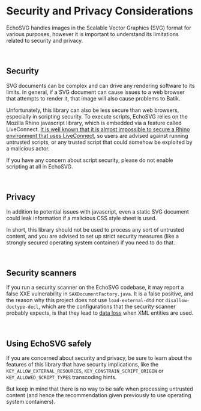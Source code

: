 # Security and Privacy Considerations

EchoSVG handles images in the Scalable Vector Graphics (SVG) format for various
purposes, however it is important to understand its limitations related to security
and privacy.

<br/>

## Security

SVG documents can be complex and can drive any rendering software to its limits.
In general, if a SVG document can cause issues to a web browser that attempts to
render it, that image will also cause problems to Batik.

Unfortunately, this library can also be less secure than web browsers, especially
in scripting security. To execute scripts, EchoSVG relies on the Mozilla Rhino
javascript library, which is embedded via a feature called LiveConnect. [It is well
known that it is almost impossible to secure a Rhino environment that uses
LiveConnect](https://github.com/mozilla/rhino/discussions/1045), so users are
advised against running untrusted scripts, or any trusted script that could somehow
be exploited by a malicious actor.

If you have any concern about script security, please do not enable scripting at
all in EchoSVG.

<br/>

## Privacy

In addition to potential issues with javascript, even a static SVG document could
leak information if a malicious CSS style sheet is used.

In short, this library should not be used to process any sort of untrusted content,
and you are advised to set up strict security measures (like a strongly secured
operating system container) if you need to do that.

<br/>

## Security scanners

If you run a security scanner on the EchoSVG codebase, it may report a false XXE
vulnerability in `SAXDocumentFactory.java`. It is a false positive, and the reason
why this project does not use `load-external-dtd` nor `disallow-doctype-decl`,
which are the configurations that the security scanner probably expects, is that
they lead to [data loss](https://css4j.github.io/resolver.html) when XML entities
are used.

<br/>

## Using EchoSVG safely

If you are concerned about security and privacy, be sure to learn about the features
of this library that have security implications, like the `KEY_ALLOW_EXTERNAL_RESOURCES`,
`KEY_CONSTRAIN_SCRIPT_ORIGIN` or `KEY_ALLOWED_SCRIPT_TYPES` transcoding hints.

But keep in mind that there is no way to be safe when processing untrusted content
(and hence the recommendation given previously to use operating system containers).
